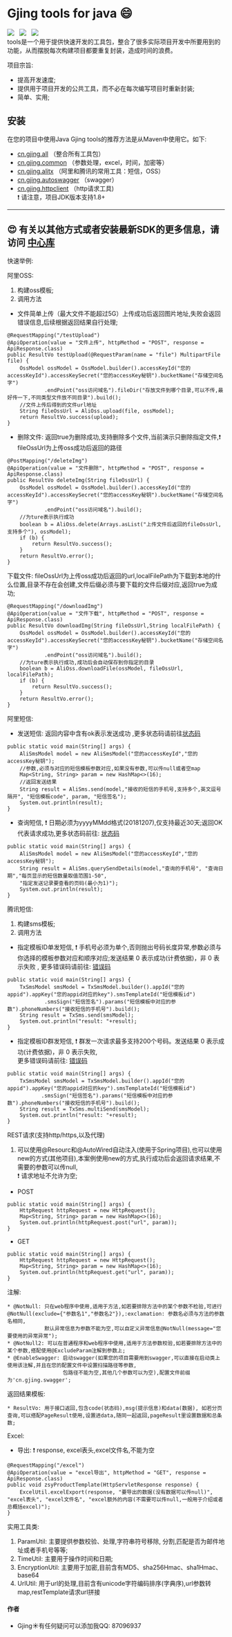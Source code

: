 # Gjing tools for java :smile:
![](https://img.shields.io/badge/version-1.0.9-green.svg) &nbsp; ![](https://img.shields.io/badge/author-Gjing-green.svg) &nbsp; ![](https://img.shields.io/badge/builder-success-green.svg)   
tools是一个用于提供快速开发的工具包，整合了很多实际项目开发中所要用到的功能，从而摆脱每次构建项目都要重复封装，造成时间的浪费。    
     
项目宗旨:   
* 提高开发速度;   
* 提供用于项目开发的公共工具，而不必在每次编写项目时重新封装;   
* 简单、实用;     
     
**安装**
---
在您的项目中使用Java Gjing tools的推荐方法是从Maven中使用它。如下:
* <a href="https://mvnrepository.com/artifact/cn.gjing/all/" title="整合包">cn.gjing.all</a> （整合所有工具包）
* <a href="https://mvnrepository.com/artifact/cn.gjing/common/" title="公用组件包">cn.gjing.common</a> （参数处理，excel，时间，加密等）
* <a href="https://mvnrepository.com/artifact/cn.gjing/alitx/" title="腾讯和阿里工具包">cn.gjing.alitx</a> （阿里和腾讯的常用工具：短信，OSS）
* <a href="https://mvnrepository.com/artifact/cn.gjing/autoswagger/" title="swagger包">cn.gjing.autoswagger</a> （swagger）
* <a href="https://mvnrepository.com/artifact/cn.gjing/httpclient/" title="http工具包">cn.gjing.httpclient</a> （http请求工具)   
 :exclamation: 请注意，项目JDK版本支持1.8+
---
:heart_eyes: 有关以其他方式或者安装最新SDK的更多信息，请访问 <a href='https://mvnrepository.com/artifact/cn.gjing/'>中心库</a>   
---
快速举例:   
   
阿里OSS:   
1. 构建oss模板;   
2. 调用方法   
* 文件简单上传（最大文件不能超过5G）上传成功后返回图片地址,失败会返回错误信息,后续根据返回结果自行处理;
```
@RequestMapping("/testUpload")
@ApiOperation(value = "文件上传", httpMethod = "POST", response = ApiResponse.class)
public ResultVo testUpload(@RequestParam(name = "file") MultipartFile file) {
    OssModel ossModel = OssModel.builder().accessKeyId("您的accessKeyId").accessKeySecret("您的accessKey秘钥").bucketName("存储空间名字")
            .endPoint("oss访问域名").fileDir("存放文件到哪个目录,可以不传,最好传一下,不同类型文件放不同目录").build();
    //文件上传后得到的文件url地址
    String fileOssUrl = AliOss.upload(file, ossModel);
    return ResultVo.success(upload);
}
```   
* 删除文件: 返回true为删除成功,支持删除多个文件,当前演示只删除指定文件,:exclamation: fileOssUrl为上传oss成功后返回的路径
```
@PostMapping("/deleteImg")
@ApiOperation(value = "文件删除", httpMethod = "POST", response = ApiResponse.class)
public ResultVo deleteImg(String fileOssUrl) {
    OssModel ossModel = OssModel.builder().accessKeyId("您的accessKeyId").accessKeySecret("您的accessKey秘钥").bucketName("存储空间名字")
            .endPoint("oss访问域名").build();
    //为ture表示执行成功
    boolean b = AliOss.delete(Arrays.asList("上传文件后返回的fileOssUrl,支持多个"), ossModel);
    if (b) {
        return ResultVo.success();
    }
    return ResultVo.error();
}
```   
下载文件: fileOssUrl为上传oss成功后返回的url,localFilePath为下载到本地的什么位置,目录不存在会创建,文件后缀必须与要下载的文件后缀对应,返回true为成功;
```
@RequestMapping("/downloadImg")
@ApiOperation(value = "文件下载", httpMethod = "POST", response = ApiResponse.class)
public ResultVo downloadImg(String fileOssUrl,String localFilePath) {
    OssModel ossModel = OssModel.builder().accessKeyId("您的accessKeyId").accessKeySecret("您的accessKey秘钥").bucketName("存储空间名字")
            .endPoint("oss访问域名").build();
    //为ture表示执行成功,成功后会自动保存到你指定的目录
    boolean b = AliOss.downloadFile(ossModel, fileOssUrl, localFilePath);
    if (b) {
        return ResultVo.success();
    }
    return ResultVo.error();
}
```
阿里短信:
* 发送短信: 返回内容中含有ok表示发送成功 ,更多状态码请前往<a href="https://help.aliyun.com/document_detail/101346.html?spm=a2c4g.11186623.2.14.633f56e06vZoyq">状态码</a>
```
public static void main(String[] args) {
    AliSmsModel model = new AliSmsModel("您的accessKeyId","您的accessKey秘钥");
    //参数,必须与对应的短信模板参数对应,如果没有参数,可以传null或者空map
    Map<String, String> param = new HashMap<>(16);
    //返回发送结果
    String result = AliSms.send(model,"接收的短信的手机号,支持多个,英文逗号隔开", "短信模板code", param, "短信签名");
    System.out.println(result);
}
```
* 查询短信, :exclamation: 日期必须为yyyyMMdd格式(20181207),仅支持最近30天;返回OK代表请求成功,更多状态码前往: <a href="https://help.aliyun.com/document_detail/101346.html?spm=a2c4g.11186623.2.13.450fbc454bQfCJ">状态码</a>
```
public static void main(String[] args) {
    AliSmsModel model = new AliSmsModel("您的accessKeyId","您的accessKey秘钥");
    String result = AliSms.querySendDetails(model,"查询的手机号", "查询日期","每页显示的短信数量取值范围1-50",
    "指定发送记录要查看的页码(最小为1)");
    System.out.println(result);
}
```
腾讯短信:   
1. 构建sms模板;   
2. 调用方法 
* 指定模板ID单发短信, :exclamation: 手机号必须为单个,否则抛出号码长度异常,参数必须与你选择的模板参数对应和顺序对应;发送结果 0 表示成功(计费依据)，非 0 表示失败 ,
  更多错误码请前往: <a href="https://cloud.tencent.com/document/product/382/3771">错误码</a>
```
public static void main(String[] args) {
    TxSmsModel smsModel = TxSmsModel.builder().appId("您的appid").appKey("您的appid对应的key").smsTemplateId("短信模板id")
            .smsSign("短信签名").params("短信模板中对应的参数").phoneNumbers("接收短信的手机号").build();
    String result = TxSms.send(smsModel);
    System.out.println("result: "+result);
}
```
* 指定模板ID群发短信, :exclamation: 群发一次请求最多支持200个号码。发送结果 0 表示成功(计费依据)，非 0 表示失败,   
  更多错误码请前往: <a href="https://cloud.tencent.com/document/product/382/3771">错误码</a>
```
public static void main(String[] args) {
    TxSmsModel smsModel = TxSmsModel.builder().appId("您的appid").appKey("您的appid对应的key").smsTemplateId("短信模板id")
           .smsSign("短信签名").params("短信模板中对应的参数").phoneNumbers("接收短信的手机号").build();
    String result = TxSms.multiSend(smsModel);
    System.out.println("result: "+result);
}
```
REST请求(支持http/https,以及代理)   
1. 可以使用@Resourc和@AutoWired自动注入(使用于Spring项目),也可以使用new的方式(其他项目),本案例使用new的方式,执行成功后会返回请求结果,不需要的参数可以传null,   
    :exclamation: 请求地址不允许为空;
* POST
```
public static void main(String[] args) {
    HttpRequest httpRequest = new HttpRequest();
    Map<String, String> param = new HashMap<>(16);
    System.out.println(httpRequest.post("url", param));
}
```
* GET
```
public static void main(String[] args) {
    HttpRequest httpRequest = new HttpRequest();
    Map<String, String> param = new HashMap<>(16);
    System.out.println(httpRequest.get("url", param));
}
```
注解:    
```
* @NotNull: 只在web程序中使用,适用于方法,如若要排除方法中的某个参数不检验,可进行@NotNull(exclude={"参数名1","参数名2"}),:exclamation: 参数名必须与方法的参数名相同,   
            默认异常信息为参数不能为空,可以自定义异常信息@NotNull(message="您要使用的异常异常");
* @NotNull2: 可以在普通程序和web程序中使用,适用于方法参数校验,如若要排除方法中的某个参数,搭配使用@ExcludeParam注解到参数上;   
* @EnableSwagger: 启动swagger(如果您的项目需要用到swagger,可以直接在启动类上使用该注解,并且在您的配置文件中设置扫描路径等参数,
                  包路径不能为空,其他几个参数可以为空),配置文件前缀为'cn.gjing.swagger';
```  
返回结果模板:   
```
* ResultVo: 用于接口返回,包含code(状态码),msg(提示信息)和data(数据), 如若分页查询,可以搭配PageResult使用,设置进data,随同一起返回,pageResult里设置数据和总条数;   
```
Excel:   
* 导出: :exclamation: response, excel表头,excel文件名,不能为空 
```
@RequestMapping("/excel")
@ApiOperation(value = "excel导出", httpMethod = "GET", response = ApiResponse.class)
public void zsyProductTemplate(HttpServletResponse response) {
    ExcelUtil.excelExport(response, "要导出的数据(没有数据可以传null)", "excel表头", "excel文件名", "excel额外的内容(不需要可以传null,一般用于介绍或者总概括excel)");
}
```
实用工具类:   
1. ParamUtil: 主要提供参数校验、处理,字符串符号移除, 分割,匹配是否为邮件地址或者手机号等等;
2. TimeUtil: 主要用于操作时间和日期;
3. EncryptionUtil: 主要用于加密,目前含有MD5、sha256Hmac、sha1Hmac、base64
4. UrlUtil: 用于url的处理,目前含有unicode字符编码排序(字典序),url参数转map,restTemplate请求url拼接
#### **作者**
* Gjing:sunny:有任何疑问可以添加我QQ: 87096937
